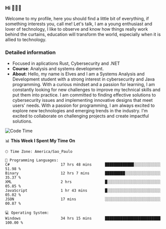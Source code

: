 


### Hi 🙋🏽‍♂️

Welcome to my profile, here you should find a little bit of everything, if something interests you, call me! Let's talk,
I am a young enthusiast and lover of technology, I like to observe and know how things really work behind the curtains, 
education will transform the world, especially when it is allied to technology.

### Detailed information
* Focused in aplications Rust, Cybersecurity and .NET
* **Course**: Analysis and systems development.
* **About**: Hello, my name is Elves and I am a Systems Analysis and Development student with a strong interest in cybersecurity and Java programming. With a curious mindset and a passion for learning, I am constantly looking for new challenges to improve my technical skills and put them into practice. I am committed to finding effective solutions to cybersecurity issues and implementing innovative designs that meet users' needs. With a passion for programming, I am always excited to explore new technologies and emerging trends in the industry. I'm excited to collaborate on challenging projects and create impactful solutions.

<!--START_SECTION:waka-->
![Code Time](http://img.shields.io/badge/Code%20Time-180%20hrs%2032%20mins-blue)

📊 **This Week I Spent My Time On** 

```text
🕑︎ Time Zone: America/Sao_Paulo

💬 Programming Languages: 
C#                       17 hrs 48 mins      █████████████░░░░░░░░░░░░   51.98 % 
Binary                   12 hrs 7 mins       █████████░░░░░░░░░░░░░░░░   35.37 % 
XML                      2 hrs               █░░░░░░░░░░░░░░░░░░░░░░░░   05.85 % 
JavaScript               1 hr 43 mins        █░░░░░░░░░░░░░░░░░░░░░░░░   05.02 % 
JSON                     17 mins             ░░░░░░░░░░░░░░░░░░░░░░░░░   00.87 % 

💻 Operating System: 
Windows                  34 hrs 15 mins      █████████████████████████   100.00 % 
```


<!--END_SECTION:waka-->


